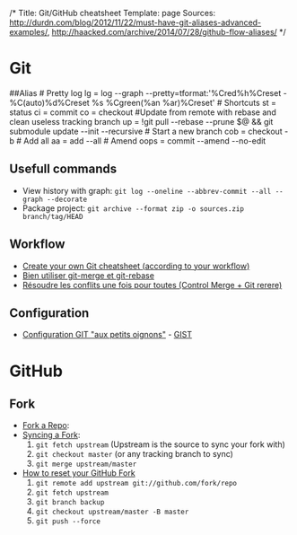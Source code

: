 /*
Title: Git/GitHub cheatsheet
Template: page
Sources: http://durdn.com/blog/2012/11/22/must-have-git-aliases-advanced-examples/, http://haacked.com/archive/2014/07/28/github-flow-aliases/
*/
# Git
##Alias
    # Pretty log
    lg = log --graph --pretty=tformat:'%Cred%h%Creset -%C(auto)%d%Creset %s %Cgreen(%an %ar)%Creset'
    # Shortcuts
    st = status
    ci = commit
    co = checkout
    #Update from remote with rebase and clean useless tracking branch
    up = !git pull --rebase --prune $@ && git submodule update --init --recursive
    # Start a new branch
    cob = checkout -b
    # Add all
    aa = add --all
    # Amend 
    oops = commit --amend --no-edit

## Usefull commands
* View history with graph: `git log --oneline --abbrev-commit --all --graph --decorate`
* Package project: `git archive --format zip -o sources.zip branch/tag/HEAD`

## Workflow
* [Create your own Git cheatsheet (according to your workflow)](http://24ways.org/2013/git-for-grownups/)
* [Bien utiliser git-merge et git-rebase](http://www.git-attitude.fr/2014/05/04/bien-utiliser-git-merge-et-rebase/)
* [Résoudre les conflits une fois pour toutes (Control Merge + Git rerere)](https://medium.com/@porteneuve/fix-conflicts-only-once-with-git-rerere-7d116b2cec67)

## Configuration
* [Configuration GIT "aux petits oignons"](http://www.git-attitude.fr/2013/04/03/configuration-git/) - [GIST](https://gist.github.com/tdd/470582#file-config-git-globale-qui-va-bien)

# GitHub
## Fork
* [Fork a Repo](https://help.github.com/articles/fork-a-repo):
* [Syncing a Fork](https://help.github.com/articles/syncing-a-fork):
  1. `git fetch upstream` (Upstream is the source to sync your fork with)
  2. `git checkout master` (or any tracking branch to sync)
  3. `git merge upstream/master`
* [How to reset your GitHub Fork](http://scribu.net/blog/resetting-your-github-fork.html)
  1. `git remote add upstream git://github.com/fork/repo`
  2. `git fetch upstream`
  3. `git branch backup`
  4. `git checkout upstream/master -B master`
  5. `git push --force`
